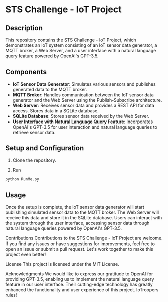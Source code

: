 # STS Challenge - IoT Project

## Description

This repository contains the STS Challenge - IoT Project, which demonstrates an IoT system consisting of an IoT sensor data generator, a MQTT broker, a Web Server, and a user interface with a natural language query feature powered by OpenAI's GPT-3.5.

## Components

- **IoT Sensor Data Generator**: Simulates various sensors and publishes generated data to the MQTT broker.
- **MQTT Broker**: Handles communication between the IoT sensor data generator and the Web Server using the Publish-Subscribe architecture.
- **Web Server**: Receives sensor data and provides a REST API for data access. Stores data in a SQLite database.
- **SQLite Database**: Stores sensor data received by the Web Server.
- **User Interface with Natural Language Query Feature**: Incorporates OpenAI's GPT-3.5 for user interaction and natural language queries to retrieve sensor data.

## Setup and Configuration

1. Clone the repository.

2. Run 

```bash
python RunMe.py
```

## Usage
Once the setup is complete, the IoT sensor data generator will start publishing simulated sensor data to the MQTT broker. The Web Server will receive this data and store it in the SQLite database. Users can interact with the system through the user interface, accessing sensor data through natural language queries powered by OpenAI's GPT-3.5.

Contributions
Contributions to the STS Challenge - IoT Project are welcome. If you find any issues or have suggestions for improvements, feel free to open an issue or submit a pull request. Let's work together to make this project even better!

License
This project is licensed under the MIT License.

Acknowledgments
We would like to express our gratitude to OpenAI for providing GPT-3.5, enabling us to implement the natural language query feature in our user interface. Their cutting-edge technology has greatly enhanced the functionality and user experience of this project.
IoTroopers rules!
